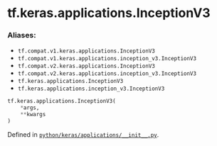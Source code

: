 <div itemscope itemtype="http://developers.google.com/ReferenceObject">
<meta itemprop="name" content="tf.keras.applications.InceptionV3" />
<meta itemprop="path" content="Stable" />
</div>

# tf.keras.applications.InceptionV3



### Aliases:

* `tf.compat.v1.keras.applications.InceptionV3`
* `tf.compat.v1.keras.applications.inception_v3.InceptionV3`
* `tf.compat.v2.keras.applications.InceptionV3`
* `tf.compat.v2.keras.applications.inception_v3.InceptionV3`
* `tf.keras.applications.InceptionV3`
* `tf.keras.applications.inception_v3.InceptionV3`

``` python
tf.keras.applications.InceptionV3(
    *args,
    **kwargs
)
```



Defined in [`python/keras/applications/__init__.py`](/code/stable/tensorflow/python/keras/applications/__init__.py).

<!-- Placeholder for "Used in" -->
